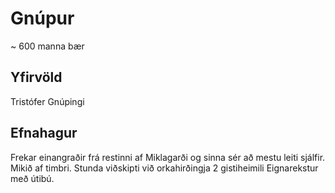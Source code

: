# Gnúpur

~ 600 manna bær

## Yfirvöld
Tristófer Gnúpingi

## Efnahagur
Frekar einangraðir frá restinni af Miklagarði og sinna sér að mestu leiti 
sjálfir. 
Mikið af timbri.
Stunda viðskipti við orkahirðingja
2 gistiheimili
Eignarekstur með útibú.

